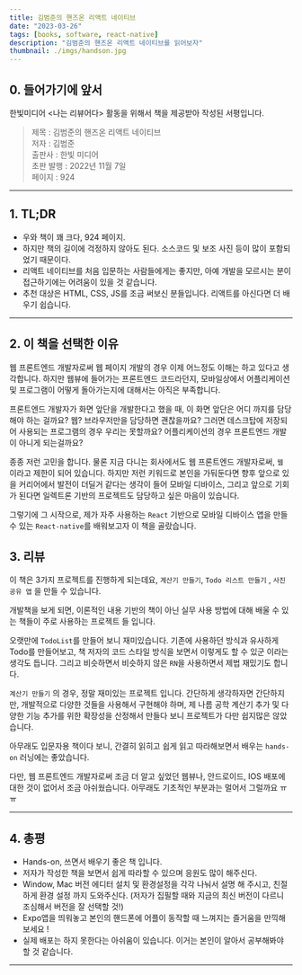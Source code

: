 ```yaml
---
title: 김범준의 핸즈온 리액트 네이티브
date: "2023-03-26"
tags: [books, software, react-native]
description: "김범준의 핸즈온 리액트 네이티브를 읽어보자"
thumbnail: ./imgs/handson.jpg
---
```


## 0. 들어가기에 앞서

한빛미디어 <나는 리뷰어다> 활동을 위해서 책을 제공받아 작성된 서평입니다.

> 제목 : 김범준의 핸즈온 리액트 네이티브  
> 저자 : 김범준  
> 출판사 : 한빛 미디어  
> 초판 발행 : 2022년 11월 7일  
> 페이지 : 924

---

## 1. TL;DR

- 우와 책이 꽤 크다, 924 페이지.
- 하지만 책의 길이에 걱정하지 않아도 된다. 소스코드 및 보조 사진 등이 많이 포함되었기 때문이다.
- 리액트 네이티브를 처음 입문하는 사람들에게는 좋지만, 아예 개발을 모르시는 분이 접근하기에는 어려움이 있을 것 같습니다.
- 추천 대상은 HTML, CSS, JS를 조금 써보신 분들입니다. 리액트를 아신다면 더 배우기 쉽습니다.

---

## 2. 이 책을 선택한 이유

웹 프론트엔드 개발자로써 웹 페이지 개발의 경우 이제 어느정도 이해는 하고 있다고 생각합니다. 하지만 웹뷰에 들어가는 프론트엔드 코드라던지, 모바일상에서 어플리케이션 및 프로그램이 어떻게 돌아가는지에 대해서는 아직은 부족합니다.

프론트엔드 개발자가 화면 앞단을 개발한다고 했을 때, 이 화면 앞단은 어디 까지를 담당해야 하는 걸까요? 웹? 브라우저만을 담당하면 괜찮을까요? 그러면 데스크탑에 저장되어 사용되는 프로그램의 경우 우리는 못할까요? 어플리케이션의 경우 프론트엔드 개발이 아니게 되는걸까요?

종종 저런 고민을 합니다. 물론 지금 다니는 회사에서도 웹 프론트엔드 개발자로써, `웹` 이라고 제한이 되어 있습니다. 하지만 저런 키워드로 본인을 가둬둔다면 향후 앞으로 있을 커리어에서 발전이 더딜거 같다는 생각이 들어 모바일 디바이스, 그리고 앞으로 기회가 된다면 일렉트론 기반의 프로젝트도 담당하고 싶은 마음이 있습니다.

그렇기에 그 시작으로, 제가 자주 사용하는 `React` 기반으로 모바일 디바이스 앱을 만들 수 있는 `React-native`를 배워보고자 이 책을 골랐습니다.

## 3. 리뷰

이 책은 3가지 프로젝트를 진행하게 되는데요, `계산기 만들기`, `Todo 리스트 만들기` , `사진 공유 앱` 을 만들 수 있습니다.

개발책을 보게 되면, 이론적인 내용 기반의 책이 아닌 실무 사용 방법에 대해 배울 수 있는 책들이 주로 사용하는 프로젝트 들 입니다.

오랫만에 `TodoList`를 만들어 보니 재미있습니다. 기존에 사용하던 방식과 유사하게 Todo를 만들어보고, 책 저자의 코드 스타일 방식을 보면서 이렇게도 할 수 있군 이라는 생각도 듭니다. 그리고 비슷하면서 비슷하지 않은 `RN`을 사용하면서 제법 재밌기도 합니다.

`계산기 만들기` 의 경우, 정말 재미있는 프로젝트 입니다. 간단하게 생각하자면 간단하지만, 개발적으로 다양한 것들을 사용해서 구현해야 하며, 제 나름 공학 계산기 추가 및 다양한 기능 추가를 위한 확장성을 산정해서 만들다 보니 프로젝트가 다만 쉽지많은 않았습니다.

아무래도 입문자용 책이다 보니, 간결히 읽히고 쉽게 읽고 따라해보면서 배우는 `hands-on` 러닝에는 좋았습니다.

다만, 웹 프론트엔드 개발자로써 조금 더 알고 싶었던 웹뷰나, 안드로이드, IOS 배포에 대한 것이 없어서 조금 아쉬웠습니다. 아무래도 기초적인 부분과는 멀어서 그럴까요 ㅠㅠ

---

## 4. 총평

- Hands-on, 쓰면서 배우기 좋은 책 입니다.
- 저자가 작성한 책을 보면서 쉽게 따라할 수 있으며 응원도 많이 해주신다.
- Window, Mac 버전 에디터 설치 및 환경설정을 각각 나눠서 설명 해 주시고, 친절하게 환경 설정 까지 도와주신다. (저자가 집필할 때와 지금의 최신 버전이 다르니 조심해서 버전을 잘 선택할 것!)
- Expo앱을 띄워놓고 본인의 핸드폰에 어플이 동작할 때 느껴지는 즐거움을 만끽해보세요 !
- 실제 배포는 하지 못한다는 아쉬움이 있습니다. 이거는 본인이 알아서 공부해봐야 할 것 같습니다.

---
